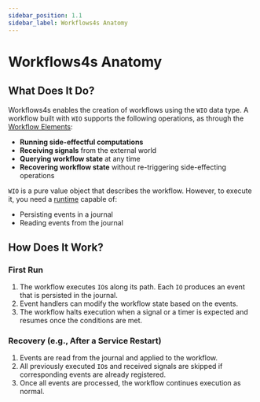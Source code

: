 ```yaml
---
sidebar_position: 1.1
sidebar_label: Workflows4s Anatomy
---
```


# Workflows4s Anatomy

## What Does It Do?

Workflows4s enables the creation of workflows using the `WIO` data type. A workflow built with `WIO` supports the
following operations, as through the [Workflow Elements](../category/workflow-elements):

- **Running side-effectful computations**
- **Receiving signals** from the external world
- **Querying workflow state** at any time
- **Recovering workflow state** without re-triggering side-effecting operations

`WIO` is a pure value object that describes the workflow. However, to execute it, you need a [runtime](../runtimes)
capable of:

- Persisting events in a journal
- Reading events from the journal

## How Does It Work?

### First Run

1. The workflow executes `IO`s along its path. Each `IO` produces an event that is persisted in the journal.
2. Event handlers can modify the workflow state based on the events.
3. The workflow halts execution when a signal or a timer is expected and resumes once the conditions are met.

### Recovery (e.g., After a Service Restart)

1. Events are read from the journal and applied to the workflow.
2. All previously executed `IO`s and received signals are skipped if corresponding events are already registered.
3. Once all events are processed, the workflow continues execution as normal.
